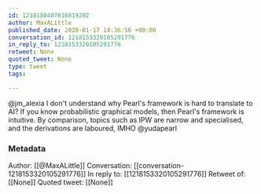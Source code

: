 ```yaml
---
id: 1218180407616819202
author: MaxALittle
published_date: 2020-01-17 14:36:56 +00:00
conversation_id: 1218153320105291776
in_reply_to: 1218153320105291776
retweet: None
quoted_tweet: None
type: tweet
tags:

---
```


@jm_alexia I don't understand why Pearl's framework is hard to translate to AI? If you know probabilistic graphical models, then Pearl's framework is intuitive. By comparison, topics such as IPW are narrow and specialised, and the derivations are laboured, IMHO @yudapearl

### Metadata

Author: [[@MaxALittle]]
Conversation: [[conversation-1218153320105291776]]
In reply to: [[1218153320105291776]]
Retweet of: [[None]]
Quoted tweet: [[None]]
